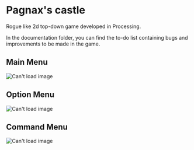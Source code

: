 # Pagnax's castle

Rogue like 2d top-down game developed in Processing.

In the documentation folder, you can find the to-do list containing bugs and improvements to be made in the game.

## Main Menu

![Can't load image](main_menu.png)

## Option Menu

![Can't load image](option_menu.png)

## Command Menu

![Can't load image](command_menu.png)
